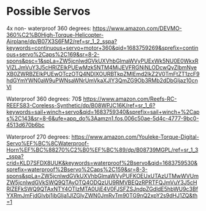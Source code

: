 
# Possible Servos

4x non- waterproof 360 degrees: https://www.amazon.com/DEVMO-360%C2%B0High-Torque-Helicopter-Airplane/dp/B07X3S6FM2/ref=sr_1_2_sspa?keywords=continuous+servo+motor+360&qid=1683759269&sprefix=continous+servo%2Caps%2C169&sr=8-2-spons&psc=1&spLa=ZW5jcnlwdGVkUXVhbGlmaWVyPUExWk5NU0E0WkxRVlZLJmVuY3J5cHRlZElkPUEwMzk5NTM4MjJEVFRGNjNLODcwQyZlbmNyeXB0ZWRBZElkPUEwOTczOTQ4NDlXOURBTkpZMlEmd2lkZ2V0TmFtZT1zcF9hdGYmYWN0aW9uPWNsaWNrUmVkaXJlY3QmZG9Ob3RMb2dDbGljaz10cnVl

Waterproof 360 degrees: 70$
https://www.amazon.com/Reefs-RC-REEFS83-Coreless-Synthetic/dp/B08WPJC16K/ref=sr_1_6?keywords=sail+winch+servo&qid=1683759340&sprefix=sail+winch+%2Caps%2C143&sr=8-6&ufe=app_do%3Aamzn1.fos.006c50ae-5d4c-4777-9bc0-4513d670b6bc

Waterproof 270 degrees: https://www.amazon.com/Youleke-Torque-Digital-Servo%EF%BC%8CWaterproof-Horn%EF%BC%88270%C2%B0%EF%BC%89/dp/B08739MGPL/ref=sr_1_3_sspa?crid=KLD7SFDX8UUK&keywords=waterproof%2Bservo&qid=1683759530&sprefix=waterproof%2Bservo%2Caps%2C159&sr=8-3-spons&spLa=ZW5jcnlwdGVkUXVhbGlmaWVyPUFKOEUxUTAzUTMwWVUmZW5jcnlwdGVkSWQ9QTAyOTQ4ODQzUU9RMVBEQzRPRTFQJmVuY3J5cHRlZEFkSWQ9QTAxNTY4OTIzMTA0UjE4V0FJSFZSJndpZGdldE5hbWU9c3BfYXRmJmFjdGlvbj1jbGlja1JlZGlyZWN0JmRvTm90TG9nQ2xpY2s9dHJ1ZQ&th=1

